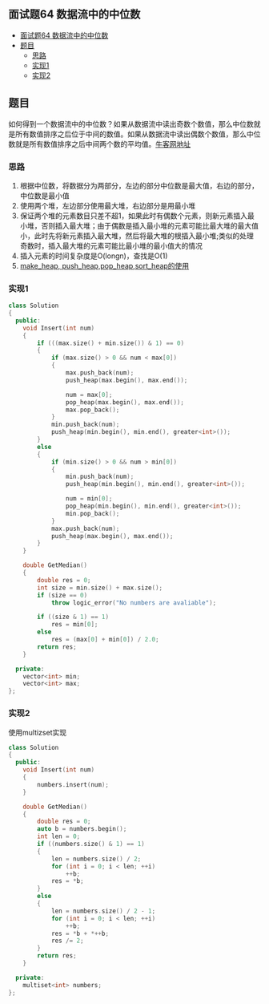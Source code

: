 ## 面试题64 数据流中的中位数

<!-- TOC -->

- [面试题64 数据流中的中位数](#面试题64-数据流中的中位数)
- [题目](#题目)
    - [思路](#思路)
    - [实现1](#实现1)
    - [实现2](#实现2)

<!-- /TOC -->

## 题目

如何得到一个数据流中的中位数？如果从数据流中读出奇数个数值，那么中位数就是所有数值排序之后位于中间的数值。如果从数据流中读出偶数个数值，那么中位数就是所有数值排序之后中间两个数的平均值。[牛客网地址][url]

### 思路
1. 根据中位数，将数据分为两部分，左边的部分中位数是最大值，右边的部分，中位数是最小值
2. 使用两个堆，左边部分使用最大堆，右边部分是用最小堆
3. 保证两个堆的元素数目只差不超1，如果此时有偶数个元素，则新元素插入最小堆，否则插入最大堆；由于偶数是插入最小堆的元素可能比最大堆的最大值小，此时先将新元素插入最大堆，然后将最大堆的根插入最小堆;类似的处理奇数时，插入最大堆的元素可能比最小堆的最小值大的情况
4. 插入元素的时间复杂度是O(longn)，查找是O(1)
5. [make_heap, push_heap,pop_heap,sort_heap的使用][url2]
### 实现1

```cpp
class Solution
{
  public:
    void Insert(int num)
    {
        if (((max.size() + min.size()) & 1) == 0)
        {
            if (max.size() > 0 && num < max[0])
            {
                max.push_back(num);
                push_heap(max.begin(), max.end());

                num = max[0];
                pop_heap(max.begin(), max.end());
                max.pop_back();
            }
            min.push_back(num);
            push_heap(min.begin(), min.end(), greater<int>());
        }
        else
        {
            if (min.size() > 0 && num > min[0])
            {
                min.push_back(num);
                push_heap(min.begin(), min.end(), greater<int>());

                num = min[0];
                pop_heap(min.begin(), min.end(), greater<int>());
                min.pop_back();
            }
            max.push_back(num);
            push_heap(max.begin(), max.end());
        }
    }

    double GetMedian()
    {
        double res = 0;
        int size = min.size() + max.size();
        if (size == 0)
            throw logic_error("No numbers are avaliable");

        if ((size & 1) == 1)
            res = min[0];
        else
            res = (max[0] + min[0]) / 2.0;
        return res;
    }

  private:
    vector<int> min;
    vector<int> max;
};
```

### 实现2

使用multizset实现

```cpp
class Solution
{
  public:
    void Insert(int num)
    {
        numbers.insert(num);
    }

    double GetMedian()
    {
        double res = 0;
        auto b = numbers.begin();
        int len = 0;
        if ((numbers.size() & 1) == 1)
        {
            len = numbers.size() / 2;
            for (int i = 0; i < len; ++i)
                ++b;
            res = *b;
        }
        else
        {
            len = numbers.size() / 2 - 1;
            for (int i = 0; i < len; ++i)
                ++b;
            res = *b + *++b;
            res /= 2;
        }
        return res;
    }

  private:
    multiset<int> numbers;
};
``` 
[url]:https://www.nowcoder.com/practice/9be0172896bd43948f8a32fb954e1be1?tpId=13&tqId=11216&tPage=4&rp=4&ru=/ta/coding-interviews&qru=/ta/coding-interviews/question-ranking
[url2]:http://www.cnblogs.com/coderyoyo/archive/2011/01/21/stl_heap.html "make_heap, push_heap,pop_heap,sort_heap"